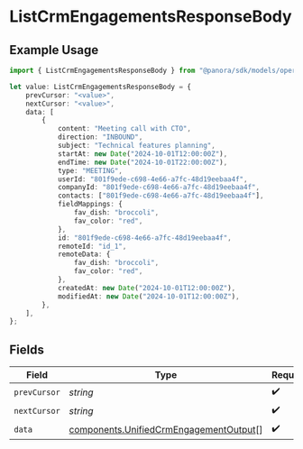 # ListCrmEngagementsResponseBody

## Example Usage

```typescript
import { ListCrmEngagementsResponseBody } from "@panora/sdk/models/operations";

let value: ListCrmEngagementsResponseBody = {
    prevCursor: "<value>",
    nextCursor: "<value>",
    data: [
        {
            content: "Meeting call with CTO",
            direction: "INBOUND",
            subject: "Technical features planning",
            startAt: new Date("2024-10-01T12:00:00Z"),
            endTime: new Date("2024-10-01T22:00:00Z"),
            type: "MEETING",
            userId: "801f9ede-c698-4e66-a7fc-48d19eebaa4f",
            companyId: "801f9ede-c698-4e66-a7fc-48d19eebaa4f",
            contacts: ["801f9ede-c698-4e66-a7fc-48d19eebaa4f"],
            fieldMappings: {
                fav_dish: "broccoli",
                fav_color: "red",
            },
            id: "801f9ede-c698-4e66-a7fc-48d19eebaa4f",
            remoteId: "id_1",
            remoteData: {
                fav_dish: "broccoli",
                fav_color: "red",
            },
            createdAt: new Date("2024-10-01T12:00:00Z"),
            modifiedAt: new Date("2024-10-01T12:00:00Z"),
        },
    ],
};
```

## Fields

| Field                                                                                            | Type                                                                                             | Required                                                                                         | Description                                                                                      |
| ------------------------------------------------------------------------------------------------ | ------------------------------------------------------------------------------------------------ | ------------------------------------------------------------------------------------------------ | ------------------------------------------------------------------------------------------------ |
| `prevCursor`                                                                                     | *string*                                                                                         | :heavy_check_mark:                                                                               | N/A                                                                                              |
| `nextCursor`                                                                                     | *string*                                                                                         | :heavy_check_mark:                                                                               | N/A                                                                                              |
| `data`                                                                                           | [components.UnifiedCrmEngagementOutput](../../models/components/unifiedcrmengagementoutput.md)[] | :heavy_check_mark:                                                                               | N/A                                                                                              |